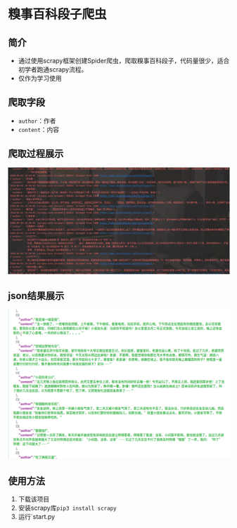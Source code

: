 # 糗事百科段子爬虫
## 简介
- 通过使用scrapy框架创建Spider爬虫，爬取糗事百科段子，代码量很少，适合初学者跑通scrapy流程。
- 仅作为学习使用
## 爬取字段
- `author`：作者
- `content`：内容
## 爬取过程展示
![image](https://github.com/guli732/qiushibaike_spider/blob/master/img/qiushibaike_spider.png)
## json结果展示
![image](https://github.com/guli732/qiushibaike_spider/blob/master/img/qiushibaike_spider_result.png)
## 使用方法
1. 下载该项目
2. 安装scrapy库`pip3 install scrapy`
3. 运行`start.py